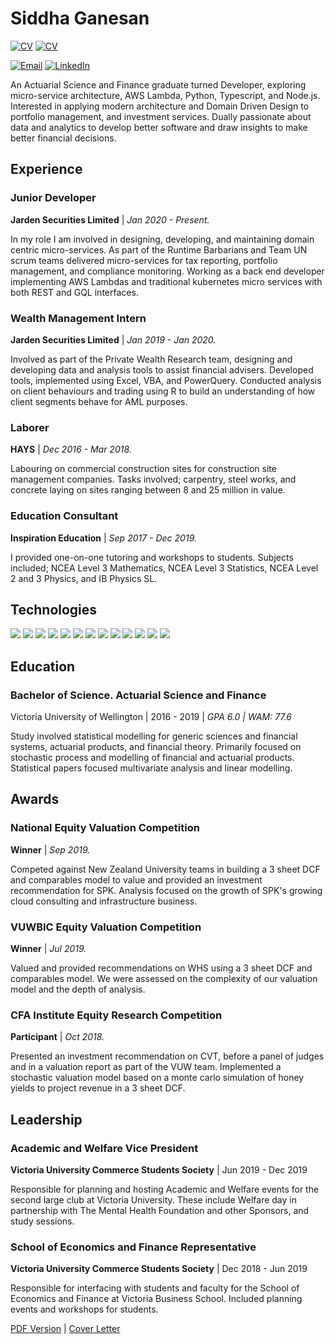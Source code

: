 # Siddha Ganesan


[![CV](https://img.shields.io/badge/PDF_Version-PDF%20Version?style=for-the-badge&logo=notion&logoColor=white&color=grey)](/pdfs/Siddha_Ganesan.pdf)
[![CV](https://img.shields.io/badge/Cover_Letter-PDF%20Version?style=for-the-badge&logo=notion&logoColor=white&color=grey)](COVERLETTER.md)

[![Email](https://img.shields.io/badge/Siddha.Ganesan@gmail.com-informational?style=for-the-badge&logo=gmail&logoColor=white&color=EA4335)](mailto:siddha.ganesan@gmail.cm)
[![LinkedIn](https://img.shields.io/badge/Siddha%20Ganesan-informational?style=for-the-badge&logo=linkedin&logoColor=white&color=0A66C2)](https://www.linkedin.com/in/siddha-ganesan-45a612151/)

An Actuarial Science and Finance graduate turned Developer, exploring micro-service architecture, AWS Lambda, Python, Typescript, and Node.js. 
Interested in applying modern architecture and Domain Driven Design to portfolio management, and investment services. 
Dually passionate about data and analytics to develop better software and draw insights to make better financial decisions.

Experience
---

### Junior Developer

**Jarden Securities Limited** | *Jan 2020 - Present.*

In my role I am involved in designing, developing, and maintaining domain centric micro-services. As part of the Runtime Barbarians and Team UN scrum teams delivered micro-services for tax reporting, portfolio management, and compliance monitoring. Working as a back end developer implementing AWS Lambdas and traditional kubernetes micro services with both REST and GQL interfaces.

### Wealth Management Intern

**Jarden Securities Limited** | *Jan 2019 - Jan 2020.*

Involved as part of the Private Wealth Research team, designing and developing data and analysis tools to assist financial advisers. Developed tools, implemented using Excel, VBA, and PowerQuery. Conducted analysis on client behaviours and trading using R  to build an understanding of how client segments behave for AML purposes.

### Laborer

**HAYS** | *Dec 2016 - Mar 2018.*

Labouring on commercial construction sites for construction site management companies. Tasks involved; carpentry, steel works, and concrete laying on sites ranging between 8 and 25 million in value.

### Education Consultant

**Inspiration Education** | *Sep 2017 - Dec 2019.*

I provided one-on-one tutoring and workshops to students. Subjects included; NCEA Level 3 Mathematics, NCEA Level 3 Statistics, NCEA Level 2 and 3 Physics, and IB Physics SL.

Technologies
---

![](https://img.shields.io/badge/Python-informational?style=for-the-badge&logo=python&logoColor=white&color=3776AB)
![](https://img.shields.io/badge/Pandas-informational?style=for-the-badge&logo=pandas&logoColor=white&color=150458)
![](https://img.shields.io/badge/Typescript-informational?style=for-the-badge&logo=typescript&logoColor=white&color=3178C6)
![](https://img.shields.io/badge/TS%20Node-informational?style=for-the-badge&logo=ts-node&logoColor=white&color=3178C6)
![](https://img.shields.io/badge/Clojure-informational?style=for-the-badge&logo=clojure&logoColor=white&color=5881D8)
![](https://img.shields.io/badge/AWS%20Lambda-informational?style=for-the-badge&logo=amazon-aws&logoColor=white&color=232F3E)
![](https://img.shields.io/badge/Flask-informational?style=for-the-badge&logo=flask&logoColor=white&color=000000)
![](https://img.shields.io/badge/AWS_DynamoDB-informational?style=for-the-badge&logo=amazon-dynamodb&logoColor=white&color=4053D6)
![](https://img.shields.io/badge/AWS_S3-informational?style=for-the-badge&logo=amazon-s3&logoColor=white&color=569A31)
![](https://img.shields.io/badge/PostgreSQL-informational?style=for-the-badge&logo=postgresql&logoColor=white&color=4169E1)
![](https://img.shields.io/badge/GraphQL-informational?style=for-the-badge&logo=graphql&logoColor=white&color=E434AA)
![](https://img.shields.io/badge/MSSQL-informational?style=for-the-badge&logo=microsoft-sql-server&logoColor=white&color=CC2927)
![](https://img.shields.io/badge/Docker-informational?style=for-the-badge&logo=docker&logoColor=white&color=2496ED)

Education
---

### **Bachelor of Science. Actuarial Science and Finance**

Victoria University of Wellington | 2016 - 2019 | *GPA 6.0 | WAM: 77.6*

Study involved statistical modelling for generic sciences and financial systems, actuarial products, and financial theory. Primarily focused on stochastic process and modelling of financial and actuarial products. Statistical papers focused multivariate analysis and linear modelling.

Awards
---

### National Equity Valuation Competition

**Winner** | *Sep 2019.*

Competed against New Zealand University teams in building a 3 sheet DCF and comparables model to value and provided an investment recommendation for SPK. Analysis focused on the growth of SPK's growing cloud consulting and infrastructure business.

### VUWBIC Equity Valuation Competition

**Winner** | *Jul 2019.*

Valued and provided recommendations on WHS using a 3 sheet DCF and comparables model. We were assessed on the complexity of our valuation model and the depth of analysis.

### CFA Institute Equity Research Competition

**Participant** | *Oct 2018.*

Presented an investment recommendation on CVT, before a panel of judges and in a valuation report as part of the VUW team. Implemented a stochastic valuation model based on a monte carlo simulation of honey yields to project revenue in a 3 sheet DCF.


Leadership
---

### Academic and Welfare Vice President

**Victoria University Commerce Students Society** | Jun 2019 - Dec 2019

Responsible for planning and hosting Academic and Welfare events for the second large club at Victoria University. These include Welfare day in partnership with The Mental Health Foundation and other Sponsors, and study sessions.

### School of Economics and Finance Representative

**Victoria University Commerce Students Society** | Dec 2018 - Jun 2019

Responsible for interfacing with students and faculty for the School of Economics and Finance at Victoria Business School. Included planning events and workshops for students.

[PDF Version](/pdfs/Siddha_Ganesan.pdf) | [Cover Letter](COVERLETTER.md)
